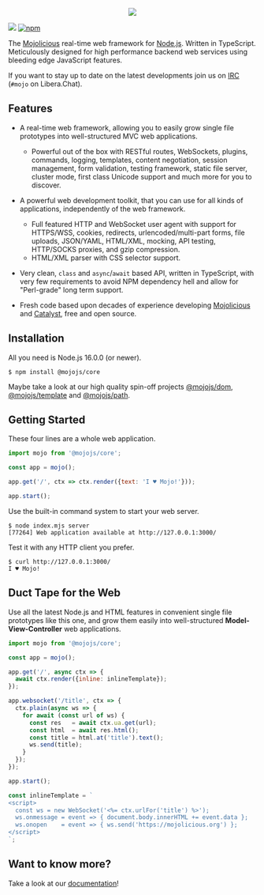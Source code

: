 <p align="center">
  <a href="https://mojojs.org">
    <img src="https://github.com/mojolicious/mojo.js/blob/main/docs/images/logo.png?raw=true" style="margin: 0 auto;">
  </a>
</p>

[![](https://github.com/mojolicious/mojo.js/workflows/test/badge.svg)](https://github.com/mojolicious/mojo.js/actions)
[![npm](https://img.shields.io/npm/v/@mojojs/core.svg)](https://www.npmjs.com/package/@mojojs/core)

The [Mojolicious](https://mojolicious.org) real-time web framework for [Node.js](https://nodejs.org/). Written in
TypeScript. Meticulously designed for high performance backend web services using bleeding edge JavaScript features.

If you want to stay up to date on the latest developments join us on [IRC](https://web.libera.chat/#mojo)
(`#mojo` on Libera.Chat).

## Features

* A real-time web framework, allowing you to easily grow single file prototypes into well-structured MVC web
  applications.
  * Powerful out of the box with RESTful routes, WebSockets, plugins, commands, logging, templates, content negotiation,
    session management, form validation, testing framework, static file server, cluster mode, first class Unicode
    support and much more for you to discover.

* A powerful web development toolkit, that you can use for all kinds of applications, independently of the web
  framework.
  * Full featured HTTP and WebSocket user agent with support for HTTPS/WSS, cookies, redirects,
    urlencoded/multi-part forms, file uploads, JSON/YAML, HTML/XML, mocking, API testing, HTTP/SOCKS proxies, and gzip
    compression.
  * HTML/XML parser with CSS selector support.

* Very clean, `class` and `async`/`await` based API, written in TypeScript, with very few requirements to avoid NPM
  dependency hell and allow for "Perl-grade" long term support.

* Fresh code based upon decades of experience developing [Mojolicious](https://mojolicious.org) and
  [Catalyst](http://www.catalystframework.org), free and open source.

## Installation

All you need is Node.js 16.0.0 (or newer).

```
$ npm install @mojojs/core
```

Maybe take a look at our high quality spin-off projects [@mojojs/dom](https://www.npmjs.com/package/@mojojs/dom),
[@mojojs/template](https://www.npmjs.com/package/@mojojs/template) and
[@mojojs/path](https://www.npmjs.com/package/@mojojs/path).

## Getting Started

  These four lines are a whole web application.

```js
import mojo from '@mojojs/core';

const app = mojo();

app.get('/', ctx => ctx.render({text: 'I ♥ Mojo!'}));

app.start();
```

  Use the built-in command system to start your web server.

```
$ node index.mjs server
[77264] Web application available at http://127.0.0.1:3000/
```

  Test it with any HTTP client you prefer.

```
$ curl http://127.0.0.1:3000/
I ♥ Mojo!
```

## Duct Tape for the Web

  Use all the latest Node.js and HTML features in convenient single file prototypes like this one, and grow them easily
  into well-structured **Model-View-Controller** web applications.

```js
import mojo from '@mojojs/core';

const app = mojo();

app.get('/', async ctx => {
  await ctx.render({inline: inlineTemplate});
});

app.websocket('/title', ctx => {
  ctx.plain(async ws => {
    for await (const url of ws) {
      const res   = await ctx.ua.get(url);
      const html  = await res.html();
      const title = html.at('title').text();
      ws.send(title);
    }
  });
});

app.start();

const inlineTemplate = `
<script>
  const ws = new WebSocket('<%= ctx.urlFor('title') %>');
  ws.onmessage = event => { document.body.innerHTML += event.data };
  ws.onopen    = event => { ws.send('https://mojolicious.org') };
</script>
`;
```

## Want to know more?

Take a look at our [documentation](https://github.com/mojolicious/mojo.js/tree/main/docs)!
